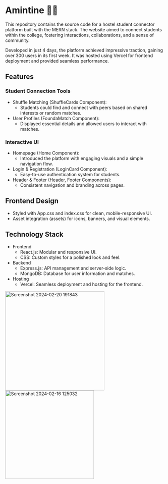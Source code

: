 # Amintine 🏫🤝
This repository contains the source code for a hostel student connector platform built with the MERN stack. The website aimed to connect students within the college, fostering interactions, collaborations, and a sense of community.

Developed in just 4 days, the platform achieved impressive traction, gaining over 300 users in its first week. It was hosted using Vercel for frontend deployment and provided seamless performance.

## Features
### Student Connection Tools
- Shuffle Matching (ShuffleCards Component):
  - Students could find and connect with peers based on shared interests or random matches.
- User Profiles (FoundaMatch Component):
  - Displayed essential details and allowed users to interact with matches.

### Interactive UI
- Homepage (Home Component):
  - Introduced the platform with engaging visuals and a simple navigation flow.
- Login & Registration (LoginCard Component):
  - Easy-to-use authentication system for students.
- Header & Footer (Header, Footer Components):
  - Consistent navigation and branding across pages.

## Frontend Design
- Styled with App.css and index.css for clean, mobile-responsive UI.
- Asset integration (assets) for icons, banners, and visual elements.

## Technology Stack
- Frontend
  - React.js: Modular and responsive UI.
  - CSS: Custom styles for a polished look and feel.
- Backend
  - Express.js: API management and server-side logic.
  - MongoDB: Database for user information and matches.
- Hosting
  - Vercel: Seamless deployment and hosting for the frontend.

 <img width="314" alt="Screenshot 2024-02-20 191843" src="https://github.com/user-attachments/assets/a32e4383-a638-40e7-b163-9d5341c99ae9">

<img width="281" alt="Screenshot 2024-02-16 125032" src="https://github.com/user-attachments/assets/b522ef39-af86-4026-9767-da01b387dd3e">
